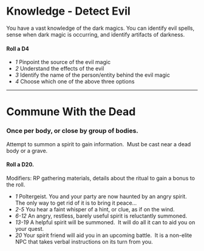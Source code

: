 # Knowledge - Detect Evil
You have a vast knowledge of the dark magics.  You can identify evil spells, sense when dark magic is occurring, and identify artifacts of darkness.

#### Roll a D4

* _1_ Pinpoint the source of the evil magic
* _2_ Understand the effects of the evil
* _3_ Identify the name of the person/entity behind the evil magic
* _4_ Choose which one of the above three options

-----

# Commune With the Dead
### Once per body, or close by group of bodies.

Attempt to summon a spirit to gain information.  Must be cast near a dead body or a grave.  

#### Roll a D20.  

Modifiers: RP gathering materials, details about the ritual to gain a bonus to the roll.
* _1_   Poltergeist.  You and your party are now haunted by an angry spirit.  The only way to get rid of it is to bring it peace…
* _2-5_ You hear a faint whisper of a hint, or clue, as if on the wind.
* _6-12_  An angry, restless, barely useful spirit is reluctantly summoned.
* _13-19_ A helpful spirit will be summoned.  It will do all it can to aid you on your quest.
* _20_    Your spirit friend will aid you in an upcoming battle.  It is a non-elite NPC that takes verbal instructions on its turn from you.
